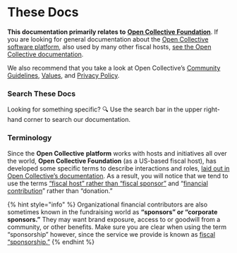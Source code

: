 # These Docs

**This documentation primarily relates to** [**Open Collective Foundation**](https://opencollective.foundation). If you are looking for general documentation about the [Open Collective software platform](https://www.opencollective.com), also used by many other fiscal hosts, [see the Open Collective documentation](https://docs.opencollective.com/help/).

We also recommend that you take a look at Open Collective’s [Community Guidelines](https://docs.opencollective.com/help/about/community-guidelines), [Values](https://docs.opencollective.com/help/about/values), and [Privacy Policy](https://docs.opencollective.com/help/product/privacy-policy).

### **Search These Docs**

Looking for something specific? :mag: Use the search bar in the upper right-hand corner to search our documentation.

### Terminology

Since the **Open Collective** **platform** works with hosts and initiatives all over the world, **Open Collective Foundation** (as a US-based fiscal host), has developed some specific terms to describe interactions and roles, [laid out in Open Collective’s documentation](https://docs.opencollective.com/help/about/terminology). As a result, you will notice that we tend to use the terms [“fiscal host” rather than “fiscal sponsor”](https://docs.opencollective.foundation/about/fiscal-hosting) and “[financial contribution](../how-it-works/financial-contributions/)” rather than “donation.”

{% hint style="info" %}
Organizational financial contributors are also sometimes known in the fundraising world as **“sponsors” or “corporate sponsors.”** They may want brand exposure, access to or goodwill from a community, or other benefits. Make sure you are clear when using the term “sponsorship” however, since the service we provide is known as [fiscal “sponsorship](https://docs.opencollective.foundation/about/fiscal-hosting)[.”](https://docs.opencollective.foundation/about/fiscal-hosting)
{% endhint %}
